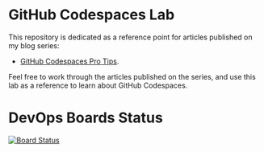 # GitHub Codespaces Lab

This repository is dedicated as a reference point for articles published on my blog series:

- [GitHub Codespaces Pro Tips](https://dev.to/pwd9000/series/19195).  

Feel free to work through the articles published on the series, and use this lab as a reference to learn about GitHub Codespaces.

# DevOps Boards Status

[![Board Status](https://dev.azure.com/magiconionM/d5a8e30a-2109-4aec-99ed-40e91f8c258e/77b5aeb0-1146-42c5-832f-167d138a3f5c/_apis/work/boardbadge/52607900-cfa3-4d38-84fe-080d4d2e9163?columnOptions=1)](https://dev.azure.com/magiconionM/d5a8e30a-2109-4aec-99ed-40e91f8c258e/_boards/board/t/77b5aeb0-1146-42c5-832f-167d138a3f5c/Microsoft.RequirementCategory/)